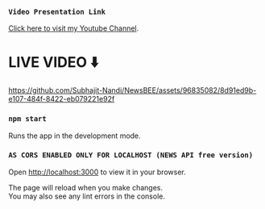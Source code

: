 ### `Video Presentation Link`

[Click here to visit my Youtube Channel](https://youtu.be/ojniJaj1Zz4).

# LIVE VIDEO ⬇️

https://github.com/Subhajit-Nandi/NewsBEE/assets/96835082/8d91ed9b-e107-484f-8422-eb079221e92f

### `npm start`

Runs the app in the development mode. 
### `AS CORS ENABLED ONLY FOR LOCALHOST (NEWS API free version)`
Open [http://localhost:3000](http://localhost:3000) to view it in your browser.

The page will reload when you make changes.\
You may also see any lint errors in the console.
